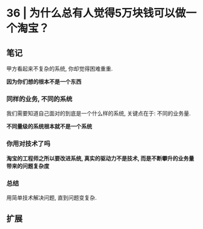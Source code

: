 # 36 | 为什么总有人觉得5万块钱可以做一个淘宝？

## 笔记

甲方看起来不复杂的系统, 你却觉得困难重重.

**因为你们想的根本不是一个东西**

### 同样的业务, 不同的系统

我们需要知道自己面对的到底是一个什么样的系统, 关键点在于: 不同的业务量.

**不同量级的系统根本就不是一个系统**

### 你用对技术了吗

**淘宝的工程师之所以要改进系统, 真实的驱动力不是技术, 而是不断攀升的业务量带来的问题复杂度**

### 总结

用简单技术解决问题, 直到问题变复杂.

## 扩展